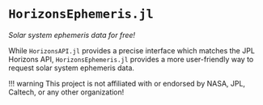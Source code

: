 # `HorizonsEphemeris.jl`

_Solar system ephemeris data for free!_

While `HorizonsAPI.jl` provides a precise interface which matches the JPL Horizons API,
`HorizonsEphemeris.jl` provides a more user-friendly way to request solar system ephemeris
data.

!!! warning
    This project is not affiliated with or endorsed by NASA, JPL, Caltech, or any
    other organization!

